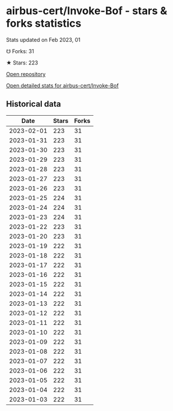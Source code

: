 # airbus-cert/Invoke-Bof - stars & forks statistics

Stats updated on Feb 2023, 01

☋ Forks: 31

★ Stars: 223

[Open repository](https://github.com/airbus-cert/Invoke-Bof)

[Open detailed stats for airbus-cert/Invoke-Bof](https://reviewgithub.com/rep/airbus-cert/Invoke-Bof)

## Historical data
| Date | Stars | Forks |
|------|-------|-------|
| 2023-02-01 | 223 | 31 | 
| 2023-01-31 | 223 | 31 | 
| 2023-01-30 | 223 | 31 | 
| 2023-01-29 | 223 | 31 | 
| 2023-01-28 | 223 | 31 | 
| 2023-01-27 | 223 | 31 | 
| 2023-01-26 | 223 | 31 | 
| 2023-01-25 | 224 | 31 | 
| 2023-01-24 | 224 | 31 | 
| 2023-01-23 | 224 | 31 | 
| 2023-01-22 | 223 | 31 | 
| 2023-01-20 | 223 | 31 | 
| 2023-01-19 | 222 | 31 | 
| 2023-01-18 | 222 | 31 | 
| 2023-01-17 | 222 | 31 | 
| 2023-01-16 | 222 | 31 | 
| 2023-01-15 | 222 | 31 | 
| 2023-01-14 | 222 | 31 | 
| 2023-01-13 | 222 | 31 | 
| 2023-01-12 | 222 | 31 | 
| 2023-01-11 | 222 | 31 | 
| 2023-01-10 | 222 | 31 | 
| 2023-01-09 | 222 | 31 | 
| 2023-01-08 | 222 | 31 | 
| 2023-01-07 | 222 | 31 | 
| 2023-01-06 | 222 | 31 | 
| 2023-01-05 | 222 | 31 | 
| 2023-01-04 | 222 | 31 | 
| 2023-01-03 | 222 | 31 | 

